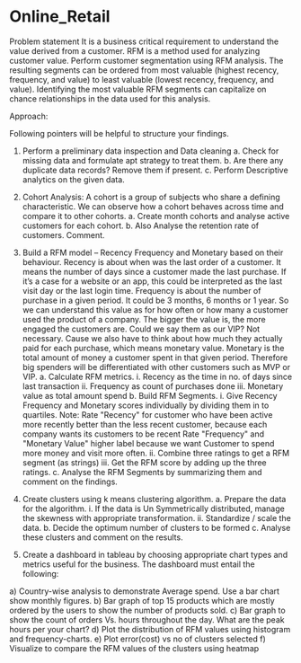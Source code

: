 # Online_Retail
Problem statement
It is a business critical requirement to understand the value derived from a customer. RFM is a method used for analyzing customer value.
Perform customer segmentation using RFM analysis. The resulting segments can be ordered from most valuable (highest recency, frequency, and value) to least valuable (lowest recency, frequency, and value). Identifying the most valuable RFM segments can capitalize on chance relationships in the data used for this analysis.


Approach:

Following pointers will be helpful to structure your findings.   


1.	Perform a preliminary data inspection and Data cleaning
a.	Check for missing data and formulate apt strategy to treat them.
b.	Are there any duplicate data records? Remove them if present.
c.	Perform Descriptive analytics on the given data.


2.	Cohort Analysis: A cohort is a group of subjects who share a defining characteristic. We can observe how a cohort behaves across time and compare it to other cohorts. 
a.	Create month cohorts and analyse active  customers for each cohort.
b.	Also Analyse the retention rate of customers. Comment.


3.	Build a RFM model – Recency Frequency and Monetary based on their behaviour.
Recency is about when was the last order of a customer. It means the number of days since a customer made the last purchase. If it’s a case for a website or an app, this could be interpreted as the last visit day or the last login time.
Frequency is about the number of purchase in a given period. It could be 3 months, 6 months or 1 year. So we can understand this value as for how often or how many a customer used the product of a company. The bigger the value is, the more engaged the customers are. Could we say them as our VIP? Not necessary. Cause we also have to think about how much they actually paid for each purchase, which means monetary value.
Monetary is the total amount of money a customer spent in that given period. Therefore big spenders will be differentiated with other customers such as MVP or VIP.
a.	Calculate RFM metrics.
i.	Recency as the time in no. of days since last transaction
ii.	Frequency as  count of purchases done 
iii.	Monetary value  as total amount spend 
b.	Build RFM Segments.
i.	Give Recency Frequency and Monetary scores individually by dividing them in to quartiles.
Note: Rate "Recency" for customer who have been active more recently better than the less recent customer, because each company wants its customers to be recent 
Rate "Frequency" and "Monetary Value" higher label because we want Customer to spend more money and visit more often.
ii.	Combine three ratings to get a RFM segment (as strings)
iii.	Get the RFM score by adding up the three ratings.
c.	Analyse the RFM Segments by summarizing them and comment on the findings.


4.	Create clusters using k means clustering algorithm.
a.	Prepare the data for the algorithm.
i.	If the data is Un Symmetrically distributed, manage the skewness with appropriate transformation.
ii.	Standardize / scale the data.
b.	Decide the optimum number of clusters to be formed
c.	Analyse these clusters and comment on the results.


5.	Create a dashboard in tableau by choosing appropriate chart types and metrics useful for the business. The dashboard must entail the following: 

a)	Country-wise analysis to demonstrate Average spend. Use a bar chart show monthly figures.
b)	Bar graph of top 15 products which are mostly ordered by the users to show the number of products sold.
c)	Bar graph to show the count of orders Vs. hours throughout the day. What are the peak hours per your chart?
d)	Plot the distribution of RFM values using histogram and frequency-charts.
e)	Plot error(cost) vs no of clusters selected
f)	 Visualize to compare the RFM values of the clusters using heatmap



